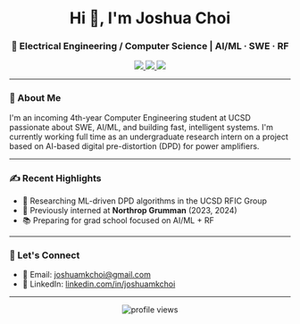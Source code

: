 <!-- README.md for your GitHub profile -->

<h1 align="center">Hi 👋, I'm Joshua Choi</h1>
<h3 align="center">📡 Electrical Engineering / Computer Science | AI/ML · SWE · RF</h3>

<p align="center">
  <a href="nkedin.com/in/joshua-choi-b12703215/" target="_blank">
    <img src="https://img.shields.io/badge/LinkedIn-blue?style=for-the-badge&logo=linkedin&logoColor=white" />
  </a>
  <a href="mailto:jmc008@ucsd.edu">
    <img src="https://img.shields.io/badge/Email-D14836?style=for-the-badge&logo=gmail&logoColor=white" />
  </a>
  <a href="https://github.com/joshuamkchoi1103">
    <img src="https://img.shields.io/badge/GitHub-181717?style=for-the-badge&logo=github&logoColor=white" />
  </a>
</p>

---

### 🧠 About Me
I'm an incoming 4th-year Computer Engineering student at UCSD passionate about SWE, AI/ML, and building fast, intelligent systems. I'm currently working full time as an undergraduate research intern on a project based on AI-based digital pre-distortion (DPD) for power amplifiers.

---

### ✍️ Recent Highlights

- 🔬 Researching ML-driven DPD algorithms in the UCSD RFIC Group
- 💼 Previously interned at **Northrop Grumman** (2023, 2024)
- 📚 Preparing for grad school focused on AI/ML + RF

---

### 🤝 Let's Connect

- 💌 Email: joshuamkchoi@gmail.com
- 🧠 LinkedIn: [linkedin.com/in/joshuamkchoi](https://www.linkedin.com/in/joshuamkchoi)

---

<p align="center">
  <img src="https://komarev.com/ghpvc/?username=joshuamkchoi1103&label=Profile%20views&color=0e75b6&style=flat" alt="profile views" />
</p>
